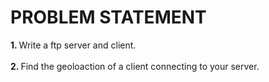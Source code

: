 # PROBLEM STATEMENT
<b>1. </b>Write a ftp server and client.</br></br>
<b>2. </b> Find the geoloaction of a client connecting to your server.
